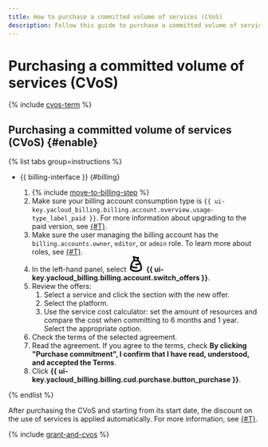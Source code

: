 ```yaml
---
title: How to purchase a committed volume of services (CVoS)
description: Follow this guide to purchase a committed volume of services (CVoS).
---
```


# Purchasing a committed volume of services (CVoS)


{% include [cvos-term](../_includes/cvos-term.md) %}

## Purchasing a committed volume of services (CVoS) {#enable}

{% list tabs group=instructions %}

- {{ billing-interface }} {#billing}

  1. {% include [move-to-billing-step](../_includes/move-to-billing-step.md) %}
  1. Make sure your billing account consumption type is `{{ ui-key.yacloud_billing.billing.account.overview.usage-type_label_paid }}`. For more information about upgrading to the paid version, see [{#T}](activate-commercial.md).
  1. Make sure the user managing the billing account has the `billing.accounts.owner`, `editor`, or `admin` role. To learn more about roles, see [{#T}](../security/index.md).
  1. In the left-hand panel, select ![image](../../_assets/console-icons/sack.svg) **{{ ui-key.yacloud_billing.billing.account.switch_offers }}**.
  1. Review the offers:
      1. Select a service and click the section with the new offer.
      1. Select the platform.
      1. Use the service cost calculator: set the amount of resources and compare the cost when committing to 6 months and 1 year. Select the appropriate option.
  1. Check the terms of the selected agreement.
  1. Read the agreement. If you agree to the terms, check **By clicking "Purchase commitment", I confirm that I have read, understood, and accepted the Terms**.
  1. Click **{{ ui-key.yacloud_billing.billing.cud.purchase.button_purchase }}**.

{% endlist %}

After purchasing the CVoS and starting from its start date, the discount on the use of services is applied automatically. For more information, see [{#T}](../concepts/cvos.md).

{% include [grant-and-cvos](../../_includes/billing/grant-and-cvos.md) %}